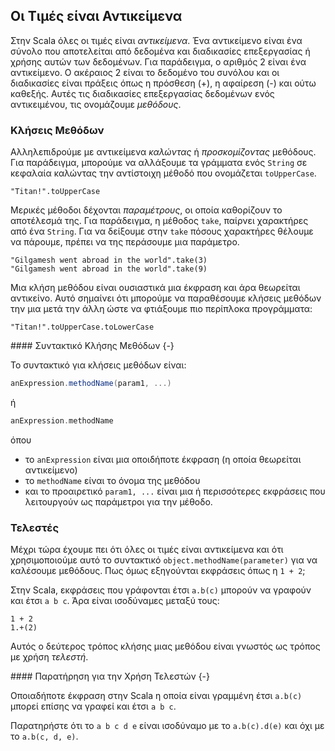 ## Οι Τιμές είναι Αντικείμενα

Στην Scala όλες οι τιμές είναι *αντικείμενα*. Ένα αντικείμενο είναι ένα σύνολο που αποτελείται από δεδομένα και διαδικασίες επεξεργασίας ή χρήσης αυτών των δεδομένων. Για παράδειγμα, ο αριθμός 2 είναι ένα αντικείμενο. Ο ακέραιος 2 είναι το δεδομένο του συνόλου και οι διαδικασίες είναι πράξεις όπως η πρόσθεση (+), η αφαίρεση (-) και ούτω καθεξής. Αυτές τις διαδικασίες επεξεργασίας δεδομένων ενός αντικειμένου, τις ονομάζουμε *μεθόδους*.

### Κλήσεις Μεθόδων

Αλληλεπιδρούμε με αντικείμενα *καλώντας* ή *προσκομίζοντας* μεθόδους. Για παράδειγμα, μπορούμε να αλλάξουμε τα γράμματα ενός `String` σε κεφαλαία καλώντας την αντίστοιχη μέθοδό που ονομάζεται `toUpperCase`.

```tut:book
"Titan!".toUpperCase
```

Μερικές μέθοδοι δέχονται *παραμέτρους*, οι οποία καθορίζουν το αποτέλεσμά της. Για παράδειγμα, η μέθοδος `take`, παίρνει χαρακτήρες από ένα `String`. Για να δείξουμε στην `take` πόσους χαρακτήρες θέλουμε να πάρουμε, πρέπει να της περάσουμε μια παράμετρο.

```tut:book
"Gilgamesh went abroad in the world".take(3)
"Gilgamesh went abroad in the world".take(9)
```

Μια κλήση μεθόδου είναι ουσιαστικά μια έκφραση και άρα θεωρείται αντικείνο. Αυτό σημαίνει ότι μπορούμε να παραθέσουμε κλήσεις μεθόδων την μια μετά την άλλη ώστε να φτιάξουμε πιο περίπλοκα προγράμματα:

```tut:book
"Titan!".toUpperCase.toLowerCase
```

<div class="callout callout-info">
#### Συντακτικό Κλήσης Μεθόδων {-}

Το συντακτικό για κλήσεις μεθόδων είναι:

```scala
anExpression.methodName(param1, ...)
```

ή

```scala
anExpression.methodName
```

όπου

- το `anExpression` είναι μια οποιδήποτε έκφραση (η οποία θεωρείται αντικείμενο)
- το `methodName` είναι το όνομα της μεθόδου
- και το προαιρετικό `param1, ...` είναι μια ή περισσότερες εκφράσεις που λειτουργούν ως παράμετροι για την μέθοδο.
</div>


### Τελεστές

Μέχρι τώρα έχουμε πει ότι όλες οι τιμές είναι αντικείμενα και ότι χρησιμοποιούμε αυτό το συντακτικό `object.methodName(parameter)` για να καλέσουμε μεθόδους. Πως όμως εξηγούνται εκφράσεις όπως η `1 + 2`;

Στην Scala, εκφράσεις που γράφονται έτσι `a.b(c)` μπορούν να γραφούν και έτσι `a b c`. Άρα είναι ισοδύναμες μεταξύ τους:

```tut:book
1 + 2
1.+(2)
```

Αυτός ο δεύτερος τρόπος κλήσης μιας μεθόδου είναι γνωστός ως τρόπος με χρήση *τελεστή*.

<div class="callout callout-info">
#### Παρατήρηση για την Χρήση Τελεστών {-}

Οποιαδήποτε έκφραση στην Scala η οποία είναι γραμμένη έτσι `a.b(c)` μπορεί επίσης να γραφεί και έτσι `a b c`.

Παρατηρήστε ότι το `a b c d e` είναι ισοδύναμο με το `a.b(c).d(e)` και όχι με το `a.b(c, d, e)`.
</div>
